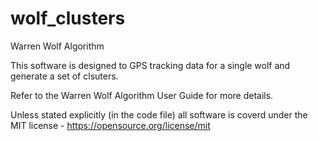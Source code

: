 # wolf_clusters
Warren Wolf Algorithm

This software is designed to GPS tracking data for a single wolf and generate a set of clsuters.

Refer to the Warren Wolf Algorithm User Guide for more details.

Unless stated explicitly (in the code file) all software is coverd under the 
MIT license - https://opensource.org/license/mit
